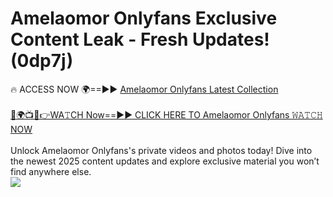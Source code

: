 # Amelaomor Onlyfans Exclusive Content Leak - Fresh Updates! (0dp7j)

🔥 ACCESS NOW 🌍==►► <a href="https://tinyurl.com/kvy9nzfs" rel="nofollow">Amelaomor Onlyfans Latest Collection</a>
<br><br>
[🔴🌍📺📱👉WA𝚃CH Now==►► CLICK HERE TO Amelaomor Onlyfans 𝚆𝙰𝚃𝙲𝙷 NOW](https://tinyurl.com/kvy9nzfs)
<br><br>
Unlock Amelaomor Onlyfans's private videos and photos today! Dive into the newest 2025 content updates and explore exclusive material you won’t find anywhere else.
<br>
<a href="https://tinyurl.com/kvy9nzfs" rel="nofollow" data-target="animated-image.originalLink"><img src="https://camo.githubusercontent.com/8a4f000d20f83aca3bf7ec5f350d767afa0574a8a352519fd8cfa583a6f93a33/68747470733a2f2f692e696d6775722e636f6d2f644a486b345a712e676966" data-canonical-src="https://i.imgur.com/dJHk4Zq.gif" style="max-width: 100%; display: inline-block;" data-target="animated-image.originalImage"></a>
<br>
